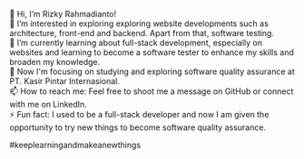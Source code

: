 👋 Hi, I’m Rizky Rahmadianto!  
👀 I’m interested in exploring exploring website developments such as architecture, front-end and backend. Apart from that, software testing.  
🌱 I’m currently learning about full-stack development, especially on websites and learning to become a software tester to enhance my skills and broaden my knowledge.  
💞️ Now I'm focusing on studying and exploring software quality assurance at PT. Kasir Pintar Internasional.  
📫 How to reach me: Feel free to shoot me a message on GitHub or connect with me on LinkedIn.  
⚡ Fun fact: I used to be a full-stack developer and now I am given the opportunity to try new things to become software quality assurance.

#keeplearningandmakeanewthings
